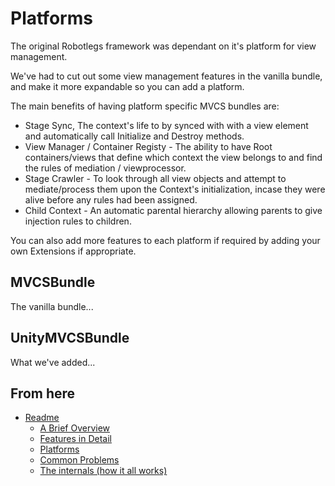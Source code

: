 Platforms
=========

The original Robotlegs framework was dependant on it's platform for view management.

We've had to cut out some view management features in the vanilla bundle, and make it more expandable so you can add a platform.

The main benefits of having platform specific MVCS bundles are:

* Stage Sync, The context's life to by synced with with a view element and automatically call Initialize and Destroy methods.
* View Manager / Container Registy - The ability to have Root containers/views that define which context the view belongs to and find the rules of mediation / viewprocessor.
* Stage Crawler - To look through all view objects and attempt to mediate/process them upon the Context's initialization, incase they were alive before any rules had been assigned.
* Child Context - An automatic parental hierarchy allowing parents to give injection rules to children.

You can also add more features to each platform if required by adding your own Extensions if appropriate.

MVCSBundle
----------

The vanilla bundle...

UnityMVCSBundle
---------------

What we've added...




From here
------------

* [Readme](../README.md)
	* [A Brief Overview](./ABriefOverview.md)
	* [Features in Detail](./FeaturesInDetail.md)
	* [Platforms](./Platforms.md)
	* [Common Problems](./CommonProblems.md)
	* [The internals (how it all works)](./TheInternals.md)